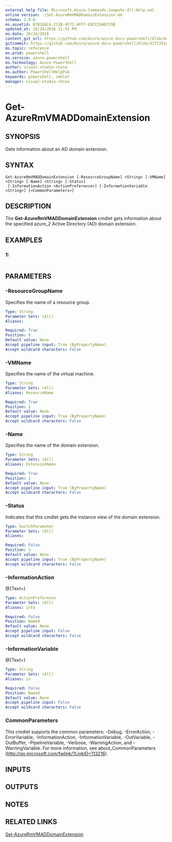 ```yaml
---
external help file: Microsoft.Azure.Commands.Compute.dll-Help.xml
online version: .\Set-AzureRmVMADDomainExtension.md
schema: 2.0.0
ms.assetid: 6781EAC4-211B-4F72-AFF7-83CC294B7C9B
updated_at: 10/24/2016 11:55 PM
ms.date: 10/24/2016
content_git_url: https://github.com/Azure/azure-docs-powershell/blob/master/azureps-cmdlets-docs/ResourceManager/AzureRM.Compute/v1.3.4/Get-AzureRmVMADDomainExtension.md
gitcommit: https://github.com/Azure/azure-docs-powershell/blob/4377291ee360e58e2c1c5d644155daf6a0279055/azureps-cmdlets-docs/ResourceManager/AzureRM.Compute/v1.3.4/Get-AzureRmVMADDomainExtension.md
ms.topic: reference
ms.prod: powershell
ms.service: azure-powershell
ms.technology: Azure PowerShell
author: visual-studio-china
ms.author: PowerShellHelpPub
keywords: powershell, cmdlet
manager: visual-studio-china
---
```


# Get-AzureRmVMADDomainExtension

## SYNOPSIS
Gets information about an AD domain extension.

## SYNTAX

```
Get-AzureRmVMADDomainExtension [-ResourceGroupName] <String> [-VMName] <String> [-Name] <String> [-Status]
 [-InformationAction <ActionPreference>] [-InformationVariable <String>] [<CommonParameters>]
```

## DESCRIPTION
The **Get-AzureRmVMADDomainExtension** cmdlet gets information about the specified azure_2 Active Directory (AD) domain extension.

## EXAMPLES

### 1:
```

```

## PARAMETERS

### -ResourceGroupName
Specifies the name of a resource group.

```yaml
Type: String
Parameter Sets: (All)
Aliases: 

Required: True
Position: 0
Default value: None
Accept pipeline input: True (ByPropertyName)
Accept wildcard characters: False
```

### -VMName
Specifies the name of the virtual machine.

```yaml
Type: String
Parameter Sets: (All)
Aliases: ResourceName

Required: True
Position: 1
Default value: None
Accept pipeline input: True (ByPropertyName)
Accept wildcard characters: False
```

### -Name
Specifies the name of the domain extension.

```yaml
Type: String
Parameter Sets: (All)
Aliases: ExtensionName

Required: True
Position: 2
Default value: None
Accept pipeline input: True (ByPropertyName)
Accept wildcard characters: False
```

### -Status
Indicates that this cmdlet gets the instance view of the domain extension.

```yaml
Type: SwitchParameter
Parameter Sets: (All)
Aliases: 

Required: False
Position: 3
Default value: None
Accept pipeline input: True (ByPropertyName)
Accept wildcard characters: False
```

### -InformationAction
@{Text=}

```yaml
Type: ActionPreference
Parameter Sets: (All)
Aliases: infa

Required: False
Position: Named
Default value: None
Accept pipeline input: False
Accept wildcard characters: False
```

### -InformationVariable
@{Text=}

```yaml
Type: String
Parameter Sets: (All)
Aliases: iv

Required: False
Position: Named
Default value: None
Accept pipeline input: False
Accept wildcard characters: False
```

### CommonParameters
This cmdlet supports the common parameters: -Debug, -ErrorAction, -ErrorVariable, -InformationAction, -InformationVariable, -OutVariable, -OutBuffer, -PipelineVariable, -Verbose, -WarningAction, and -WarningVariable. For more information, see about_CommonParameters (http://go.microsoft.com/fwlink/?LinkID=113216).

## INPUTS

## OUTPUTS

## NOTES

## RELATED LINKS

[Set-AzureRmVMADDomainExtension](xref:ResourceManager/AzureRM.Compute/v1.3.4/Set-AzureRmVMADDomainExtension.md)


